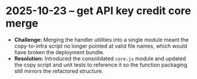 # 2025-10-23 – get API key credit core merge

- **Challenge:** Merging the handler utilities into a single module meant the copy-to-infra script no longer pointed at valid file names, which would have broken the deployment bundle.
- **Resolution:** Introduced the consolidated `core.js` module and updated the copy script and unit tests to reference it so the function packaging still mirrors the refactored structure.
